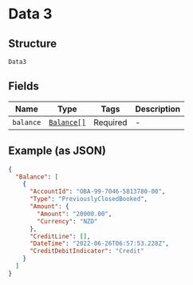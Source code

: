 
# Data 3

## Structure

`Data3`

## Fields

| Name | Type | Tags | Description |
|  --- | --- | --- | --- |
| `balance` | [`Balance[]`](../../doc/models/balance.md) | Required | - |

## Example (as JSON)

```json
{
  "Balance": [
    {
      "AccountId": "OBA-99-7046-5813780-00",
      "Type": "PreviouslyClosedBooked",
      "Amount": {
        "Amount": "20000.00",
        "Currency": "NZD"
      },
      "CreditLine": [],
      "DateTime": "2022-06-26T06:57:53.228Z",
      "CreditDebitIndicator": "Credit"
    }
  ]
}
```

